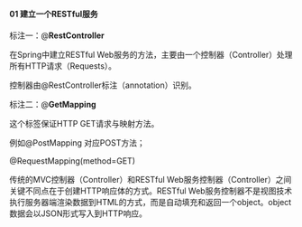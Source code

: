#### 01 建立一个RESTful服务

标注一：@**RestController**

在Spring中建立RESTful Web服务的方法，主要由一个控制器（Controller）处理所有HTTP请求（Requests）。

控制器由@RestController标注（annotation）识别。

标注二：@**GetMapping**

这个标签保证HTTP GET请求与映射方法。

例如@PostMapping 对应POST方法；

@RequestMapping(method=GET)

传统的MVC控制器（Controller）和RESTful Web服务控制器（Controller）之间关键不同点在于创建HTTP响应体的方式。RESTful Web服务控制器不是视图技术执行服务器端渲染数据到HTML的方式，而是自动填充和返回一个object。object数据会以JSON形式写入到HTTP响应。